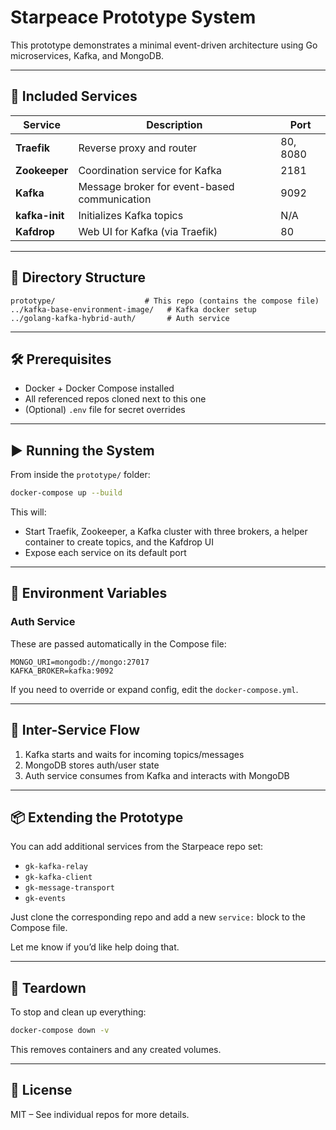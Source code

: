 
# Starpeace Prototype System

This prototype demonstrates a minimal event-driven architecture using Go microservices, Kafka, and MongoDB.

---

## 🚀 Included Services

| Service       | Description                                  | Port |
|---------------|----------------------------------------------|------|
| **Traefik**   | Reverse proxy and router                     | 80, 8080 |
| **Zookeeper** | Coordination service for Kafka               | 2181 |
| **Kafka**     | Message broker for event-based communication | 9092 |
| **kafka-init**| Initializes Kafka topics                      | N/A |
| **Kafdrop**   | Web UI for Kafka (via Traefik)               | 80 |

---

## 🧱 Directory Structure

```
prototype/                    # This repo (contains the compose file)
../kafka-base-environment-image/   # Kafka docker setup
../golang-kafka-hybrid-auth/       # Auth service
```

---

## 🛠 Prerequisites

- Docker + Docker Compose installed
- All referenced repos cloned next to this one
- (Optional) `.env` file for secret overrides

---

## ▶️ Running the System

From inside the `prototype/` folder:

```bash
docker-compose up --build
```

This will:
- Start Traefik, Zookeeper, a Kafka cluster with three brokers, a helper container to create topics, and the Kafdrop UI
- Expose each service on its default port

---

## 🔌 Environment Variables

### Auth Service
These are passed automatically in the Compose file:

```env
MONGO_URI=mongodb://mongo:27017
KAFKA_BROKER=kafka:9092
```

If you need to override or expand config, edit the `docker-compose.yml`.

---

## 🔄 Inter-Service Flow

1. Kafka starts and waits for incoming topics/messages
2. MongoDB stores auth/user state
3. Auth service consumes from Kafka and interacts with MongoDB

---

## 📦 Extending the Prototype

You can add additional services from the Starpeace repo set:

- `gk-kafka-relay`
- `gk-kafka-client`
- `gk-message-transport`
- `gk-events`

Just clone the corresponding repo and add a new `service:` block to the Compose file.

Let me know if you’d like help doing that.

---

## 🧹 Teardown

To stop and clean up everything:

```bash
docker-compose down -v
```

This removes containers and any created volumes.

---

## 📄 License

MIT – See individual repos for more details.
